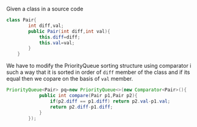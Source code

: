 
Given a class in a source code
```java
class Pair{
        int diff,val;
        public Pair(int diff,int val){
            this.diff=diff;
            this.val=val;
        }
    }
```
We have to modify the PriorityQueue sorting structure using comparator i such a way that it is sorted in order of `diff` member of the class and if its equal then we copare on the basis of `val` member.
```java
PriorityQueue<Pair> pq=new PriorityQueue<>(new Comparator<Pair>(){
            public int compare(Pair p1,Pair p2){
                if(p2.diff == p1.diff) return p2.val-p1.val;
                return p2.diff-p1.diff;
            }
        });
```

